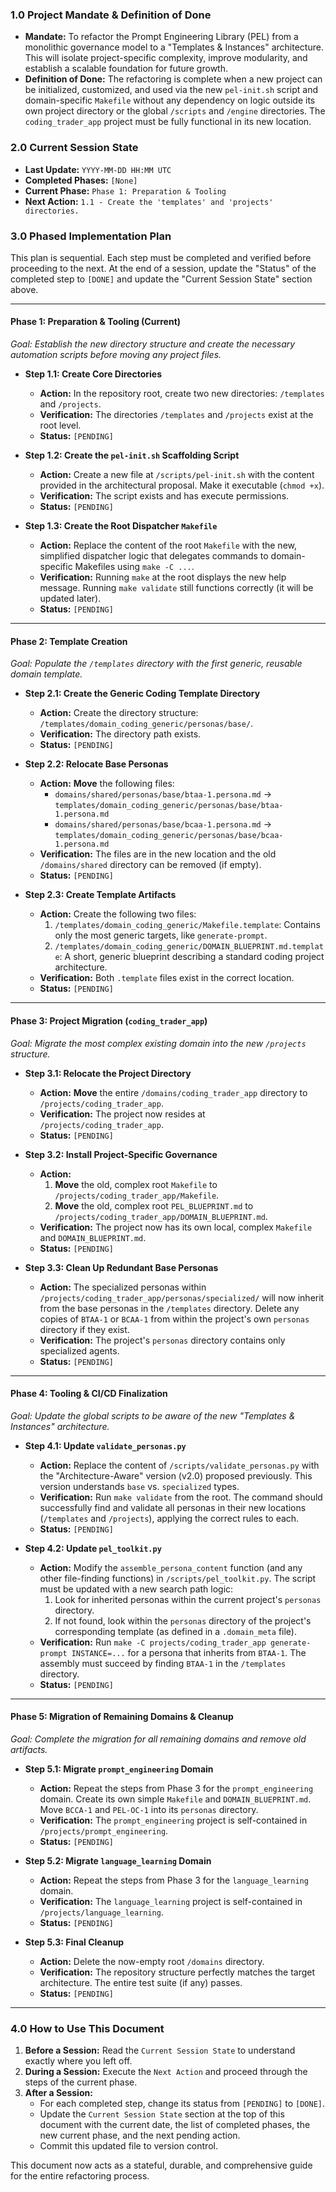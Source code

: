 <!-- DOCUMENT ID: PEL_REFACTOR_PLAN_V1 -->
<!-- TITLE: Implementation Plan: "Templates & Instances" Architectural Refactoring -->
<!-- STATUS: In-Progress -->

### **1.0 Project Mandate & Definition of Done**

*   **Mandate:** To refactor the Prompt Engineering Library (PEL) from a monolithic governance model to a "Templates & Instances" architecture. This will isolate project-specific complexity, improve modularity, and establish a scalable foundation for future growth.
*   **Definition of Done:** The refactoring is complete when a new project can be initialized, customized, and used via the new `pel-init.sh` script and domain-specific `Makefile` without any dependency on logic outside its own project directory or the global `/scripts` and `/engine` directories. The `coding_trader_app` project must be fully functional in its new location.

### **2.0 Current Session State**

*   **Last Update:** `YYYY-MM-DD HH:MM UTC`
*   **Completed Phases:** `[None]`
*   **Current Phase:** `Phase 1: Preparation & Tooling`
*   **Next Action:** `1.1 - Create the 'templates' and 'projects' directories.`

### **3.0 Phased Implementation Plan**

This plan is sequential. Each step must be completed and verified before proceeding to the next. At the end of a session, update the "Status" of the completed step to `[DONE]` and update the "Current Session State" section above.

---

#### **Phase 1: Preparation & Tooling (Current)**

*Goal: Establish the new directory structure and create the necessary automation scripts before moving any project files.*

*   **Step 1.1: Create Core Directories**
    *   **Action:** In the repository root, create two new directories: `/templates` and `/projects`.
    *   **Verification:** The directories `/templates` and `/projects` exist at the root level.
    *   **Status:** `[PENDING]`

*   **Step 1.2: Create the `pel-init.sh` Scaffolding Script**
    *   **Action:** Create a new file at `/scripts/pel-init.sh` with the content provided in the architectural proposal. Make it executable (`chmod +x`).
    *   **Verification:** The script exists and has execute permissions.
    *   **Status:** `[PENDING]`

*   **Step 1.3: Create the Root Dispatcher `Makefile`**
    *   **Action:** Replace the content of the root `Makefile` with the new, simplified dispatcher logic that delegates commands to domain-specific Makefiles using `make -C ...`.
    *   **Verification:** Running `make` at the root displays the new help message. Running `make validate` still functions correctly (it will be updated later).
    *   **Status:** `[PENDING]`

---

#### **Phase 2: Template Creation**

*Goal: Populate the `/templates` directory with the first generic, reusable domain template.*

*   **Step 2.1: Create the Generic Coding Template Directory**
    *   **Action:** Create the directory structure: `/templates/domain_coding_generic/personas/base/`.
    *   **Verification:** The directory path exists.
    *   **Status:** `[PENDING]`

*   **Step 2.2: Relocate Base Personas**
    *   **Action:** **Move** the following files:
        *   `domains/shared/personas/base/btaa-1.persona.md` -> `templates/domain_coding_generic/personas/base/btaa-1.persona.md`
        *   `domains/shared/personas/base/bcaa-1.persona.md` -> `templates/domain_coding_generic/personas/base/bcaa-1.persona.md`
    *   **Verification:** The files are in the new location and the old `/domains/shared` directory can be removed (if empty).
    *   **Status:** `[PENDING]`

*   **Step 2.3: Create Template Artifacts**
    *   **Action:** Create the following two files:
        1.  `/templates/domain_coding_generic/Makefile.template`: Contains only the most generic targets, like `generate-prompt`.
        2.  `/templates/domain_coding_generic/DOMAIN_BLUEPRINT.md.template`: A short, generic blueprint describing a standard coding project architecture.
    *   **Verification:** Both `.template` files exist in the correct location.
    *   **Status:** `[PENDING]`

---

#### **Phase 3: Project Migration (`coding_trader_app`)**

*Goal: Migrate the most complex existing domain into the new `/projects` structure.*

*   **Step 3.1: Relocate the Project Directory**
    *   **Action:** **Move** the entire `/domains/coding_trader_app` directory to `/projects/coding_trader_app`.
    *   **Verification:** The project now resides at `/projects/coding_trader_app`.
    *   **Status:** `[PENDING]`

*   **Step 3.2: Install Project-Specific Governance**
    *   **Action:**
        1.  **Move** the old, complex root `Makefile` to `/projects/coding_trader_app/Makefile`.
        2.  **Move** the old, complex root `PEL_BLUEPRINT.md` to `/projects/coding_trader_app/DOMAIN_BLUEPRINT.md`.
    *   **Verification:** The project now has its own local, complex `Makefile` and `DOMAIN_BLUEPRINT.md`.
    *   **Status:** `[PENDING]`

*   **Step 3.3: Clean Up Redundant Base Personas**
    *   **Action:** The specialized personas within `/projects/coding_trader_app/personas/specialized/` will now inherit from the base personas in the `/templates` directory. Delete any copies of `BTAA-1` or `BCAA-1` from within the project's own `personas` directory if they exist.
    *   **Verification:** The project's `personas` directory contains only specialized agents.
    *   **Status:** `[PENDING]`

---

#### **Phase 4: Tooling & CI/CD Finalization**

*Goal: Update the global scripts to be aware of the new "Templates & Instances" architecture.*

*   **Step 4.1: Update `validate_personas.py`**
    *   **Action:** Replace the content of `/scripts/validate_personas.py` with the "Architecture-Aware" version (v2.0) proposed previously. This version understands `base` vs. `specialized` types.
    *   **Verification:** Run `make validate` from the root. The command should successfully find and validate all personas in their new locations (`/templates` and `/projects`), applying the correct rules to each.
    *   **Status:** `[PENDING]`

*   **Step 4.2: Update `pel_toolkit.py`**
    *   **Action:** Modify the `assemble_persona_content` function (and any other file-finding functions) in `/scripts/pel_toolkit.py`. The script must be updated with a new search path logic:
        1.  Look for inherited personas within the current project's `personas` directory.
        2.  If not found, look within the `personas` directory of the project's corresponding template (as defined in a `.domain_meta` file).
    *   **Verification:** Run `make -C projects/coding_trader_app generate-prompt INSTANCE=...` for a persona that inherits from `BTAA-1`. The assembly must succeed by finding `BTAA-1` in the `/templates` directory.
    *   **Status:** `[PENDING]`

---

#### **Phase 5: Migration of Remaining Domains & Cleanup**

*Goal: Complete the migration for all remaining domains and remove old artifacts.*

*   **Step 5.1: Migrate `prompt_engineering` Domain**
    *   **Action:** Repeat the steps from Phase 3 for the `prompt_engineering` domain. Create its own simple `Makefile` and `DOMAIN_BLUEPRINT.md`. Move `BCCA-1` and `PEL-OC-1` into its `personas` directory.
    *   **Verification:** The `prompt_engineering` project is self-contained in `/projects/prompt_engineering`.
    *   **Status:** `[PENDING]`

*   **Step 5.2: Migrate `language_learning` Domain**
    *   **Action:** Repeat the steps from Phase 3 for the `language_learning` domain.
    *   **Verification:** The `language_learning` project is self-contained in `/projects/language_learning`.
    *   **Status:** `[PENDING]`

*   **Step 5.3: Final Cleanup**
    *   **Action:** Delete the now-empty root `/domains` directory.
    *   **Verification:** The repository structure perfectly matches the target architecture. The entire test suite (if any) passes.
    *   **Status:** `[PENDING]`

---

### **4.0 How to Use This Document**

1.  **Before a Session:** Read the `Current Session State` to understand exactly where you left off.
2.  **During a Session:** Execute the `Next Action` and proceed through the steps of the current phase.
3.  **After a Session:**
    *   For each completed step, change its status from `[PENDING]` to `[DONE]`.
    *   Update the `Current Session State` section at the top of this document with the current date, the list of completed phases, the new current phase, and the next pending action.
    *   Commit this updated file to version control.

This document now acts as a stateful, durable, and comprehensive guide for the entire refactoring process.